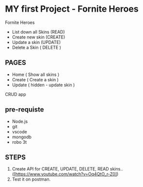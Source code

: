 # MY first Project  - Fornite Heroes

Fornite Heroes

- List down all Skins (READ)
- Create new skin (CREATE)
- Update a skin (UPDATE)
- Delete a Skin ( DELETE )

## PAGES

- Home ( Show all skins )
- Create ( Create a skin )
- Update ( hidden - update skin )

CRUD app 


## pre-requiste

- Node.js 
- git
- vscode
- mongodb 
- robo 3t


## STEPS 

1. Create API for CREATE, UPDATE, DELETE, READ skins..([https://www.youtube.com/watch?v=Oq4QtO_r-Z0])
2. Test it on postman. 
